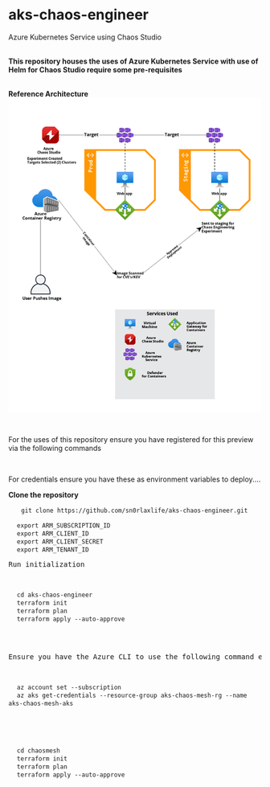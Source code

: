 # aks-chaos-engineer
Azure Kubernetes Service using Chaos Studio

<br><b> This repository houses the uses of Azure Kubernetes Service with use of Helm for Chaos Studio require some pre-requisites</b></br>

<br><b>Reference Architecture</b></br>
<img src='https://github.com/sn0rlaxlife/aks-chaos-engineer/blob/main/Azure%20Kubernetes%20with%20Prometheus%20(1).png'></img>

<br><p>For the uses of this repository ensure you have registered for this preview via the following commands</p></br>


<p>For credentials ensure you have these as environment variables to deploy....</p>
<b>Clone the repository</b>
<pre class="no translate">
   <code>git clone https://github.com/sn0rlaxlife/aks-chaos-engineer.git </code>
</pre>

<pre class="no translate">
  <code>export ARM_SUBSCRIPTION_ID</code>
  <code>export ARM_CLIENT_ID</code>
  <code>export ARM_CLIENT_SECRET</code>
  <code>export ARM_TENANT_ID</code>
<p>Run initialization</p>
<pre class="no translate">
  <code>cd aks-chaos-engineer</code>
  <code>terraform init</code>
  <code>terraform plan</code>
  <code>terraform apply --auto-approve</code>
</pre>

<p>Ensure you have the Azure CLI to use the following command either locally/on Cloud Shell</p>
<pre class="no translate">
  <code>az account set --subscription <subscription-id></code>
  <code>az aks get-credentials --resource-group aks-chaos-mesh-rg --name aks-chaos-mesh-aks</code>
</pre>

<br>
  <code>cd chaosmesh</code>
  <code>terraform init</code>
  <code>terraform plan</code>
  <code>terraform apply --auto-approve</code>
</br>



